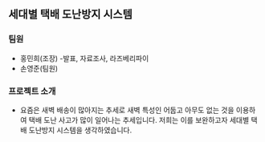 ## 세대별 택배 도난방지 시스템

### 팀원

+ 홍민희(조장)  -발표, 자료조사, 라즈베리파이
+ 손영준(팀원)

### 프로젝트 소개

+ 요즘은 새벽 배송이 많아지는 추세로 새벽 특성인 어둡고 아무도 없는 것을 이용하여 택배 도난 사고가 많이 일어나는 추세입니다. 저희는 이를 보완하고자 세대별 택배 도난방지 시스템을 생각하였습니다.

